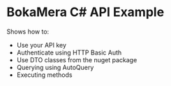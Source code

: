 # BokaMera C# API Example
Shows how to:
* Use your API key
* Authenticate using HTTP Basic Auth
* Use DTO classes from the nuget package
* Querying using AutoQuery
* Executing methods
